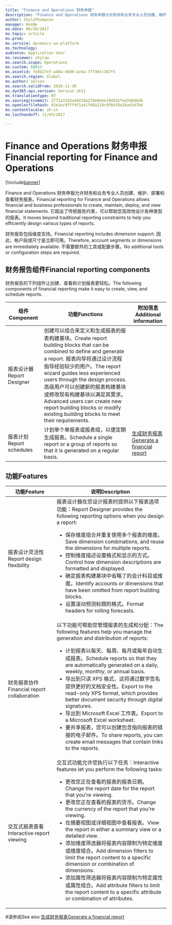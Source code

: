 ```yaml
---
title: "Finance and Operations 财务申报"
description: "Finance and Operations 财务申报允许财务和业务专业人员创建、维护、部署和查看财务报表。 它超出了传统报告约束，可以帮助您高效地设计各种类型的报表。"
author: ShylaThompson
manager: AnnBe
ms.date: 06/20/2017
ms.topic: article
ms.prod: 
ms.service: dynamics-ax-platform
ms.technology: 
audience: Application User
ms.reviewer: shylaw
ms.search.scope: Operations
ms.custom: 68813
ms.assetid: fe8b27e7-a40a-4689-ac6a-7f7401c387f5
ms.search.region: Global
ms.author: aolson
ms.search.validFrom: 2016-11-30
ms.dyn365.ops.version: Version 1611
ms.translationtype: HT
ms.sourcegitcommit: 2771a31b5a4d418a27de0ebe1945d1fed2d8d6d6
ms.openlocfilehash: d1e1ec9fff9f1a41fd8a219c9fbbf8a26ad3d7b6
ms.contentlocale: zh-cn
ms.lasthandoff: 11/03/2017

---
```


# <a name="financial-reporting-for-finance-and-operations"></a><span data-ttu-id="af8ba-104">Finance and Operations 财务申报</span><span class="sxs-lookup"><span data-stu-id="af8ba-104">Financial reporting for Finance and Operations</span></span>

[!include[banner](../includes/banner.md)]


<span data-ttu-id="af8ba-105">Finance and Operations 财务申报允许财务和业务专业人员创建、维护、部署和查看财务报表。</span><span class="sxs-lookup"><span data-stu-id="af8ba-105">Financial reporting for Finance and Operations allows financial and business professionals to create, maintain, deploy, and view financial statements.</span></span> <span data-ttu-id="af8ba-106">它超出了传统报告约束，可以帮助您高效地设计各种类型的报表。</span><span class="sxs-lookup"><span data-stu-id="af8ba-106">It moves beyond traditional reporting constraints to help you efficiently design various types of reports.</span></span>

<span data-ttu-id="af8ba-107">财务报告包括维度支持。</span><span class="sxs-lookup"><span data-stu-id="af8ba-107">Financial reporting includes dimension support.</span></span> <span data-ttu-id="af8ba-108">因此，帐户段或尺寸是立即可用。</span><span class="sxs-lookup"><span data-stu-id="af8ba-108">Therefore, account segments or dimensions are immediately available.</span></span> <span data-ttu-id="af8ba-109">不需要额外的工具或配置步骤。</span><span class="sxs-lookup"><span data-stu-id="af8ba-109">No additional tools or configuration steps are required.</span></span>

## <a name="financial-reporting-components"></a><span data-ttu-id="af8ba-110">财务报告组件</span><span class="sxs-lookup"><span data-stu-id="af8ba-110">Financial reporting components</span></span>
<span data-ttu-id="af8ba-111">财务报告的下列组件让创建、查看和计划报表更轻松。</span><span class="sxs-lookup"><span data-stu-id="af8ba-111">The following components of financial reporting make it easy to create, view, and schedule reports.</span></span>

| <span data-ttu-id="af8ba-112">组件</span><span class="sxs-lookup"><span data-stu-id="af8ba-112">Component</span></span>        | <span data-ttu-id="af8ba-113">功能</span><span class="sxs-lookup"><span data-stu-id="af8ba-113">Functions</span></span>                                                                                                                                                                                                                                                                           | <span data-ttu-id="af8ba-114">附加信息</span><span class="sxs-lookup"><span data-stu-id="af8ba-114">Additional information</span></span>                                                                          |
|------------------|-------------------------------------------------------------------------------------------------------------------------------------------------------------------------------------------------------------------------------------------------------------------------------------|-------------------------------------------------------------------------------------------------|
| <span data-ttu-id="af8ba-115">报表设计器</span><span class="sxs-lookup"><span data-stu-id="af8ba-115">Report Designer</span></span>  | <span data-ttu-id="af8ba-116">创建可以组合来定义和生成报表的报表构建基块。</span><span class="sxs-lookup"><span data-stu-id="af8ba-116">Create report building blocks that can be combined to define and generate a report.</span></span> <span data-ttu-id="af8ba-117">报表向导将通过设计流程指导经验较少的用户。</span><span class="sxs-lookup"><span data-stu-id="af8ba-117">The report wizard guides less experienced users through the design process.</span></span> <span data-ttu-id="af8ba-118">高级用户可以创建新的报表构建基块或修改现有构建基块以满足其需求。</span><span class="sxs-lookup"><span data-stu-id="af8ba-118">Advanced users can create new report building blocks or modify existing building blocks to meet their requirements.</span></span> |                                                                                                 |
| <span data-ttu-id="af8ba-119">报表计划</span><span class="sxs-lookup"><span data-stu-id="af8ba-119">Report schedules</span></span> | <span data-ttu-id="af8ba-120">计划单个单报表或报表组，以便定期生成报表。</span><span class="sxs-lookup"><span data-stu-id="af8ba-120">Schedule a single report or a group of reports so that it is generated on a regular basis.</span></span>                                                                                                                                                                                          | [<span data-ttu-id="af8ba-121">生成财务报表</span><span class="sxs-lookup"><span data-stu-id="af8ba-121">Generate a financial report</span></span>](generate-financial-report.md) |

## <a name="features"></a><span data-ttu-id="af8ba-122">功能</span><span class="sxs-lookup"><span data-stu-id="af8ba-122">Features</span></span>
<table>
<thead>
<tr class="header">
<th><span data-ttu-id="af8ba-123">功能</span><span class="sxs-lookup"><span data-stu-id="af8ba-123">Feature</span></span></th>
<th><span data-ttu-id="af8ba-124">说明</span><span class="sxs-lookup"><span data-stu-id="af8ba-124">Description</span></span></th>
</tr>
</thead>
<tbody>
<tr class="odd">
<td><span data-ttu-id="af8ba-125">报表设计灵活性</span><span class="sxs-lookup"><span data-stu-id="af8ba-125">Report design flexibility</span></span></td>
<td><span data-ttu-id="af8ba-126">报表设计器在您设计报表时提供以下报表选项功能：</span><span class="sxs-lookup"><span data-stu-id="af8ba-126">Report Designer provides the following reporting options when you design a report:</span></span>
<ul>
<li><span data-ttu-id="af8ba-127">保存维度组合并重复使用多个报表的维度。</span><span class="sxs-lookup"><span data-stu-id="af8ba-127">Save dimension combinations, and reuse the dimensions for multiple reports.</span></span></li>
<li><span data-ttu-id="af8ba-128">控制维度描述设置格式和显示的方式。</span><span class="sxs-lookup"><span data-stu-id="af8ba-128">Control how dimension descriptions are formatted and displayed.</span></span></li>
<li><span data-ttu-id="af8ba-129">确定报表构建基块中省略了的会计科目或维度。</span><span class="sxs-lookup"><span data-stu-id="af8ba-129">Identify accounts or dimensions that have been omitted from report building blocks.</span></span></li>
<li><span data-ttu-id="af8ba-130">设置滚动预测标题的格式。</span><span class="sxs-lookup"><span data-stu-id="af8ba-130">Format headers for rolling forecasts.</span></span></li>
</ul></td>
</tr>
<tr class="even">
<td><span data-ttu-id="af8ba-131">财务报表协作</span><span class="sxs-lookup"><span data-stu-id="af8ba-131">Financial report collaboration</span></span></td>
<td><span data-ttu-id="af8ba-132">以下功能可帮助您管理报表的生成和分配：</span><span class="sxs-lookup"><span data-stu-id="af8ba-132">The following features help you manage the generation and distribution of reports:</span></span>
<ul>
<li><span data-ttu-id="af8ba-133">计划报表以每天、每周、每月或每年自动生成报表。</span><span class="sxs-lookup"><span data-stu-id="af8ba-133">Schedule reports so that they are automatically generated on a daily, weekly, monthly, or annual basis.</span></span></li>
<li><span data-ttu-id="af8ba-134">导出到只读 XPS 格式，这将通过数字签名提供更好的文档安全性。</span><span class="sxs-lookup"><span data-stu-id="af8ba-134">Export to the read-only XPS format, which provides better document security through digital signatures.</span></span></li>
<li><span data-ttu-id="af8ba-135">导出到 Microsoft Excel 工作表。</span><span class="sxs-lookup"><span data-stu-id="af8ba-135">Export to a Microsoft Excel worksheet.</span></span></li>
<li><span data-ttu-id="af8ba-136">要共享报表，您可以创建包含指向报表的链接的电子邮件。</span><span class="sxs-lookup"><span data-stu-id="af8ba-136">To share reports, you can create email messages that contain links to the reports.</span></span></li>
</ul></td>
</tr>
<tr class="odd">
<td><span data-ttu-id="af8ba-137">交互式报表查看</span><span class="sxs-lookup"><span data-stu-id="af8ba-137">Interactive report viewing</span></span></td>
<td><span data-ttu-id="af8ba-138">交互式功能允许您执行以下任务：</span><span class="sxs-lookup"><span data-stu-id="af8ba-138">Interactive features let you perform the following tasks:</span></span>
<ul>
<li><span data-ttu-id="af8ba-139">更改您正在查看的报表的报表日期。</span><span class="sxs-lookup"><span data-stu-id="af8ba-139">Change the report date for the report that you're viewing.</span></span></li>
<li><span data-ttu-id="af8ba-140">更改您正在查看的报表的货币。</span><span class="sxs-lookup"><span data-stu-id="af8ba-140">Change the currency of the report that you're viewing.</span></span></li>
<li><span data-ttu-id="af8ba-141">在摘要视图或详细视图中查看报表。</span><span class="sxs-lookup"><span data-stu-id="af8ba-141">View the report in either a summary view or a detailed view.</span></span></li>
<li><span data-ttu-id="af8ba-142">添加维度筛选器将报表内容限制为特定维度或维度组合。</span><span class="sxs-lookup"><span data-stu-id="af8ba-142">Add dimension filters to limit the report content to a specific dimension or combination of dimensions.</span></span></li>
<li><span data-ttu-id="af8ba-143">添加属性筛选器将报表内容限制为特定属性或属性组合。</span><span class="sxs-lookup"><span data-stu-id="af8ba-143">Add attribute filters to limit the report content to a specific attribute or combination of attributes.</span></span></li>
</ul>
</td>
</tr>
</tbody>
</table>

#<a name="see-also"></a><span data-ttu-id="af8ba-144">请参阅</span><span class="sxs-lookup"><span data-stu-id="af8ba-144">See also</span></span>
[<span data-ttu-id="af8ba-145">生成财务报表</span><span class="sxs-lookup"><span data-stu-id="af8ba-145">Generate a financial report</span></span>](generate-financial-report.md)





